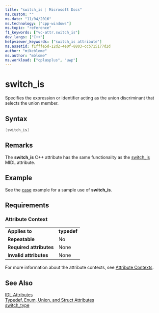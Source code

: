```yaml
---
title: "switch_is | Microsoft Docs"
ms.custom: ""
ms.date: "11/04/2016"
ms.technology: ["cpp-windows"]
ms.topic: "reference"
f1_keywords: ["vc-attr.switch_is"]
dev_langs: ["C++"]
helpviewer_keywords: ["switch_is attribute"]
ms.assetid: f1fffe5d-12d2-4e0f-8803-ccb715177d2d
author: "mikeblome"
ms.author: "mblome"
ms.workload: ["cplusplus", "uwp"]
---
```

# switch_is
Specifies the expression or identifier acting as the union discriminant that selects the union member.  
  
## Syntax  
  
```cpp  
[switch_is]  
```  
  
## Remarks  
 The **switch_is** C++ attribute has the same functionality as the [switch_is](http://msdn.microsoft.com/library/windows/desktop/aa367275) MIDL attribute.  
  
## Example  
 See the [case](../windows/case-cpp.md) example for a sample use of **switch_is**.  
  
## Requirements  
  
### Attribute Context  
  
|||  
|-|-|  
|**Applies to**|**typedef**|  
|**Repeatable**|No|  
|**Required attributes**|None|  
|**Invalid attributes**|None|  
  
 For more information about the attribute contexts, see [Attribute Contexts](../windows/attribute-contexts.md).  
  
## See Also  
 [IDL Attributes](../windows/idl-attributes.md)   
 [Typedef, Enum, Union, and Struct Attributes](../windows/typedef-enum-union-and-struct-attributes.md)   
 [switch_type](../windows/switch-type.md)   